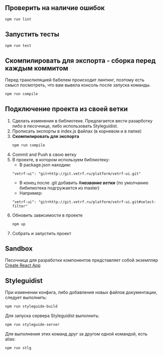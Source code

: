 ## Проверить на наличие ошибок

```bash
npm run lint
```

## Запустить тесты 

```bash
npm run test
```

## Скомпилировать для экспорта - сборка перед каждым коммитом

Перед транспиляцией бабелем происходит линтинг, поэтому есть смысл посмотреть, что
вам вывела консоль после запуска команды.

```bash
npm run compile
```

## Подключение проекта из своей ветки

 1. Сделать изменения в библиотеке. Предлагается вести разарботку либо в песочнице, 
 либо использовать Styleguidist.
 1. Прописать экспорты в index.js файлах (в корневом и в папке) 
 1. **Скомпилировать для экспорта**
    ```bash
    npm run compile
    ```
 1. Commit and Push в свою ветку
 1. В проекте, в котором используем библиотеку: 
    * В package.json находим:
    ```
    "vetrf-ui": "git+http://git.vetrf.ru/platform/vetrf-ui.git"
    ```  
    * В конец после .git добавить #***название ветки*** (по умолчанию бибилиотека подгружается из master)
    * Например:
    ```
    "vetrf-ui": "git+http://git.vetrf.ru/platform/vetrf-ui.git#select-filter"
    ```
 1. Обновить зависимости в проекте
    ```bash
    npm up
    ```
 1. Собрать и запустить проект


## Sandbox

Песочница для разработки компонентов представляет собой экземпляр [Create React App](https://github.com/facebookincubator/create-react-app)

## Styleguidist

При изменении конфига, либо добавления новых файлов документации, следует выполнить:

```bash
npm run styleguide-build
```

Для запуска сервера Styleguidist выполнить:

```bash
npm run styleguide-server
```

Для выполнения этих команд друг за другом одной командой, есть alias:

```bash
npm run stlg
```